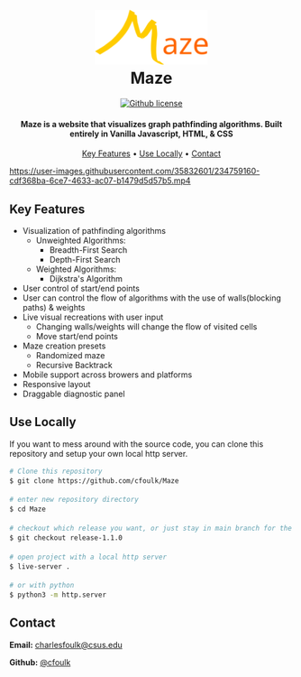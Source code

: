 <h1 align="center">
  <br>
  <a href="https://cfoulk.github.io/Maze/"><img src="./public/largerLogo.png" alt="Maze" width="200"></a>
  <br>
  Maze
  <br>
</h1> 

<p align="center">
  <a href="https://github.com/cfoulk/Maze/blob/main/LICENSE">
    <img src="https://img.shields.io/github/license/cfoulk/Maze?style=flat"
         alt="Github license">
    </a>
</p>

<h4 align="center">Maze is a website that visualizes graph pathfinding algorithms. Built entirely in Vanilla Javascript, HTML, & CSS</h4>

<p align="center">
  <a href="#key-features">Key Features</a> •
  <a href="#how-to-use">Use Locally</a> •
  <a href="#contact">Contact</a>
</p>

https://user-images.githubusercontent.com/35832601/234759160-cdf368ba-6ce7-4633-ac07-b1479d5d57b5.mp4

## <a name="key-features">Key Features</a>

* Visualization of pathfinding algorithms
    - Unweighted Algorithms:
        * Breadth-First Search
        * Depth-First Search
    - Weighted Algorithms:
        * Dijkstra's Algorithm
* User control of start/end points
* User can control the flow of algorithms with the use of walls(blocking paths) & weights
* Live visual recreations with user input
    - Changing walls/weights will change the flow of visited cells
    - Move start/end points
* Maze creation presets
    - Randomized maze
    - Recursive Backtrack
* Mobile support across browers and platforms
* Responsive layout
* Draggable diagnostic panel

## <a name="how-to-use">Use Locally</a>

<p align="">If you want to mess around with the source code, you can clone this repository and setup your own local http server.</p>

```bash
# Clone this repository
$ git clone https://github.com/cfoulk/Maze

# enter new repository directory
$ cd Maze

# checkout which release you want, or just stay in main branch for the latest development
$ git checkout release-1.1.0

# open project with a local http server
$ live-server .

# or with python
$ python3 -m http.server
```

## <a name="contact">Contact</a>

**Email:** [charlesfoulk@csus.edu](mailto:charlesfoulk@csus.edu)

**Github:** [@cfoulk](https://github.com/cfoulk)
